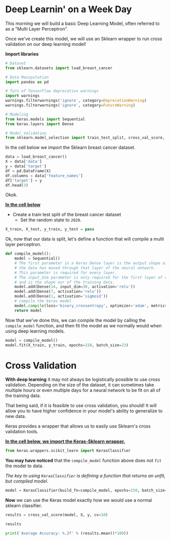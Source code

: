 # Deep Learnin' on a Week Day

This morning we will build a basic Deep Learning Model, often referred to as a "Multi Layer Perceptron". 

Once we've create this model, we will use an Sklearn wrapper to run cross validation on our deep learning model!

**Import libraries**


```python
# Dataset
from sklearn.datasets import load_breast_cancer

# Data Manipulation
import pandas as pd

# Turn of TensorFlow deprecation warnings
import warnings
warnings.filterwarnings('ignore', category=DeprecationWarning)
warnings.filterwarnings('ignore', category=FutureWarning)

# Modeling
from keras.models import Sequential 
from keras.layers import Dense 

# Model Validation
from sklearn.model_selection import train_test_split, cross_val_score, StratifiedKFold
```

In the cell below we import the Sklearn breast cancer dataset.


```python
data = load_breast_cancer()
X = data['data']
y = data['target']
df = pd.DataFrame(X)
df.columns = data['feature_names']
df['target'] = y
df.head(3)
```

Okok. 

<u><b>In the cell below</b></u>
- Create a train test split of the breast cancer dataset
    - Set the random state to `2020`.


```python
X_train, X_test, y_train, y_test = pass
```

Ok, now that our data is split, let's define a function that will compile a multi layer perceptron. 


```python
def compile_model():
    model = Sequential() 
    # The first parameter in a Keras Dense layer is the output shape after
    # the data has moved through that layer of the neural network. 
    # This parameter is required for every layer.
    # The input_dim parameter is only required for the first layer of a perceptron
    # and is the shape our of the training data. 
    model.add(Dense(14, input_dim=30, activation='relu')) 
    model.add(Dense(7, activation='relu')) 
    model.add(Dense(1, activation='sigmoid')) 
    # compile the keras model 
    model.compile(loss='binary_crossentropy', optimizer='adam', metrics=['accuracy']) 
    return model
```

Now that we've done this, we can compile the model by calling the `compile_model` function, and then fit the model as we normally would when using deep learning models.


```python
model = compile_model()
model.fit(X_train, y_train, epochs=150, batch_size=23)
```

# Cross Validation

**With deep learning** it may not always be logistically possible to use cross validation. Depending on the size of the dataset, it can sometimes take multiple hours or even multiple days for a neural network to be fit on all of the training data.
 

That being said, if it is feasible to use cross validation, you should! It will allow you to have higher confidence in your model's ability to generalize to new data.

Keras provides a wrapper that allows us to easily use Sklearn's cross validation tools. 

<u><b>In the cell below, we import the Keras-Sklearn wrapper.</b></u>


```python
from keras.wrappers.scikit_learn import KerasClassifier
```

**You may have noticed** that the ``compile_model`` function above does not ``fit`` the model to data.  

*The key to using ``KerasClassifier`` is defining a function that returns an unfit, but compiled model.* 


```python
model = KerasClassifier(build_fn=compile_model, epochs=150, batch_size=23, verbose=0)
```

**Now** we can use the Keras model exactly how we would use a normal sklearn classifier.


```python
results = cross_val_score(model, X, y, cv=10)
```


```python
results
```


```python
print('Average Accuracy: %.2f' % (results.mean()*100))
```
